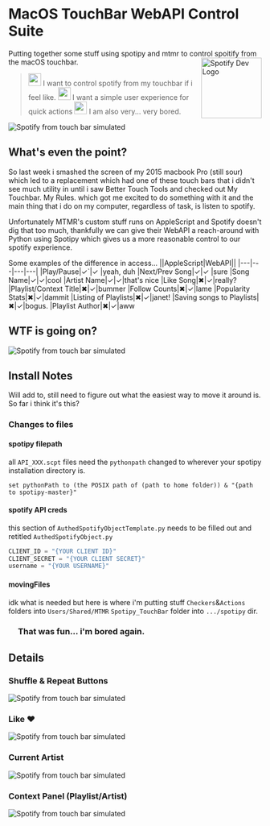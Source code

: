# MacOS TouchBar WebAPI Control Suite
Putting together some stuff using spotipy and mtmr to control spoitify from the macOS touchbar.
<img src="https://t.scdn.co/images/3099b3803ad9496896c43f22fe9be8c4.png" align="right"
     alt="Spotify Dev Logo" width="120">
> <img src="https://developer.spotify.com/assets/branding-guidelines/color1@2x.png" width="25"> I want to control spotify from my touchbar if i feel like.
> <img src="https://developer.spotify.com/assets/branding-guidelines/color1@2x.png" width="25"> I want a simple user experience for quick actions
> <img src="https://developer.spotify.com/assets/branding-guidelines/color1@2x.png" width="25"> I am also very... very bored.

![Spotify from touch bar simulated](reffs/inAction.gif)

## What's even the point?

So last week i smashed the screen of my 2015 macbook Pro (still sour) which led to a replacement which had one of these touch bars that i didn't see much utility in until i saw Better Touch Tools and checked out My Touchbar. My Rules. which got me excited to do something with it and the main thing that i do on my computer, regardless of task, is listen to spotify.

Unfortunately MTMR's custom stuff runs on AppleScript and Spotify doesn't dig that too much, thankfully we can give their WebAPI a reach-around with Python using Spotipy which gives us a more reasonable control to our spotify experience.

Some examples of the difference in access...
||AppleScript|WebAPI||
|---|---|---|---|
|Play/Pause|✓`|✓ |yeah, duh
|Next/Prev Song|✓|✓ |sure
|Song Name|✓|✓|cool
|Artist Name|✓|✓|that's nice
|Like Song|✖|✓|really?
|Playlist/Context Title|✖|✓|bummer
|Follow Counts|✖|✓|lame
|Popularity Stats|✖|✓|dammit
|Listing of Playlists|✖|✓|janet!
|Saving songs to Playlists|✖|✓|bogus.
|Playlist Author|✖|✓|aww

## WTF is going on?
![Spotify from touch bar simulated](reffs/flo_ControlSuiteGen.png)

## Install Notes
Will add to, still need to figure out what the easiest way to move it around is. So far i think it's this?
### Changes to files
#### spotipy filepath
all `API_XXX.scpt` files need the `pythonpath` changed to wherever your spotipy installation directory is.
```applescript
set pythonPath to (the POSIX path of (path to home folder)) & "{path to spotipy-master}"
```
#### spotify API creds
this section of `AuthedSpotifyObjectTemplate.py` needs to be filled out and retitled `AuthedSpotifyObject.py`
```python
CLIENT_ID = "{YOUR CLIENT ID}"
CLIENT_SECRET = "{YOUR CLIENT SECRET}"
username = "{YOUR USERNAME}"
```
#### movingFiles
idk what is needed but here is where i'm putting stuff
`Checkers`&`Actions` folders into `Users/Shared/MTMR`
`Spotipy_TouchBar` folder into `.../spotipy` dir.

### <img src="https://upload.wikimedia.org/wikipedia/commons/9/9b/Font_Awesome_5_brands_spotify.svg" width="15"> <b>That was fun... i'm bored again.</b>


## Details
### Shuffle & Repeat Buttons
![Spotify from touch bar simulated](reffs/flo_ShuffleAndRepeatButtons.png)
### Like ♥︎
![Spotify from touch bar simulated](reffs/flo_like.png)
### Current Artist
![Spotify from touch bar simulated](reffs/flo_currentArtist.png)
### Context Panel (Playlist/Artist)
![Spotify from touch bar simulated](reffs/flo_contextPanel.png)

